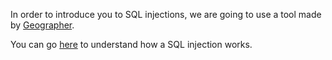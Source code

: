 In order to introduce you to SQL injections, we are going to use a tool made by [Geographer](https://github.com/geospace).

You can go [here](https://chall01.sql.oursin.eu/) to understand how a SQL injection works.
